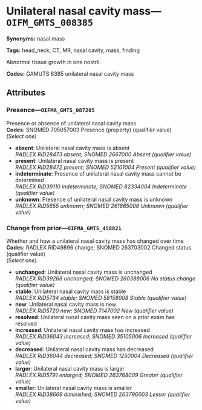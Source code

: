 # Unilateral nasal cavity mass—`OIFM_GMTS_008385`

**Synonyms:** nasal mass

**Tags:** head_neck, CT, MR, nasal cavity, mass, finding

Abnormal tissue growth in one nostril.

**Codes:** GAMUTS 8385 unilateral nasal cavity mass

## Attributes

### Presence—`OIFMA_GMTS_087205`

Presence or absence of unilateral nasal cavity mass  
**Codes**: SNOMED 705057003 Presence (property) (qualifier value)  
*(Select one)*

- **absent**: Unilateral nasal cavity mass is absent  
_RADLEX RID28473 absent; SNOMED 2667000 Absent (qualifier value)_
- **present**: Unilateral nasal cavity mass is present  
_RADLEX RID28472 present; SNOMED 52101004 Present (qualifier value)_
- **indeterminate**: Presence of unilateral nasal cavity mass cannot be determined  
_RADLEX RID39110 indeterminate; SNOMED 82334004 Indeterminate (qualifier value)_
- **unknown**: Presence of unilateral nasal cavity mass is unknown  
_RADLEX RID5655 unknown; SNOMED 261665006 Unknown (qualifier value)_

### Change from prior—`OIFMA_GMTS_458821`

Whether and how a unilateral nasal cavity mass has changed over time  
**Codes**: RADLEX RID49896 change; SNOMED 263703002 Changed status (qualifier value)  
*(Select one)*

- **unchanged**: Unilateral nasal cavity mass is unchanged  
_RADLEX RID39268 unchanged; SNOMED 260388006 No status change (qualifier value)_
- **stable**: Unilateral nasal cavity mass is stable  
_RADLEX RID5734 stable; SNOMED 58158008 Stable (qualifier value)_
- **new**: Unilateral nasal cavity mass is new  
_RADLEX RID5720 new; SNOMED 7147002 New (qualifier value)_
- **resolved**: Unilateral nasal cavity mass seen on a prior exam has resolved  
- **increased**: Unilateral nasal cavity mass has increased  
_RADLEX RID36043 increased; SNOMED 35105006 Increased (qualifier value)_
- **decreased**: Unilateral nasal cavity mass has decreased  
_RADLEX RID36044 decreased; SNOMED 1250004 Decreased (qualifier value)_
- **larger**: Unilateral nasal cavity mass is larger  
_RADLEX RID5791 enlarged; SNOMED 263768009 Greater (qualifier value)_
- **smaller**: Unilateral nasal cavity mass is smaller  
_RADLEX RID38669 diminished; SNOMED 263796003 Lesser (qualifier value)_